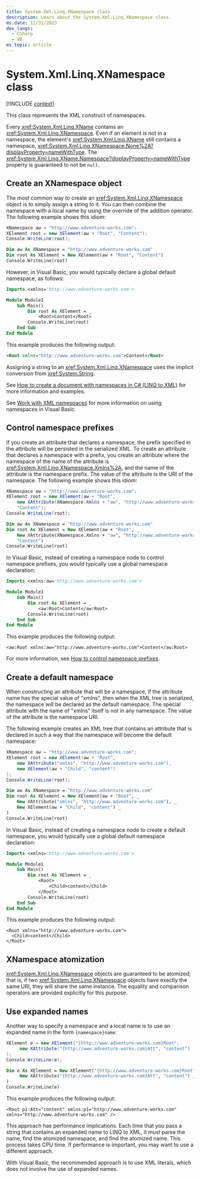 ```yaml
---
title: System.Xml.Linq.XNamespace class
description: Learn about the System.Xml.Linq.XNamespace class.
ms.date: 12/31/2023
dev_langs:
  - CSharp
  - VB
ms.topic: article
---
```

# System.Xml.Linq.XNamespace class

[!INCLUDE [context](includes/context.md)]

This class represents the XML construct of namespaces.

Every <xref:System.Xml.Linq.XName> contains an <xref:System.Xml.Linq.XNamespace>. Even if an element is not in a namespace, the element's <xref:System.Xml.Linq.XName> still contains a namespace, <xref:System.Xml.Linq.XNamespace.None%2A?displayProperty=nameWithType>. The <xref:System.Xml.Linq.XName.Namespace?displayProperty=nameWithType> property is guaranteed to not be `null`.

## Create an XNamespace object

The most common way to create an <xref:System.Xml.Linq.XNamespace> object is to simply assign a string to it. You can then combine the namespace with a local name by using the override of the addition operator. The following example shows this idiom:

```csharp
XNamespace aw = "http://www.adventure-works.com";
XElement root = new XElement(aw + "Root", "Content");
Console.WriteLine(root);
```

```vb
Dim aw As XNamespace = "http://www.adventure-works.com"
Dim root As XElement = New XElement(aw + "Root", "Content")
Console.WriteLine(root)
```

However, in Visual Basic, you would typically declare a global default namespace, as follows:

```vb
Imports <xmlns='http://www.adventure-works.com'>

Module Module1
    Sub Main()
        Dim root As XElement = _
            <Root>Content</Root>
        Console.WriteLine(root)
    End Sub
End Module
```

This example produces the following output:

```xml
<Root xmlns="http://www.adventure-works.com">Content</Root>
```

Assigning a string to an <xref:System.Xml.Linq.XNamespace> uses the implicit conversion from <xref:System.String>.

See [How to create a document with namespaces in C# (LINQ to XML)](../../standard/linq/create-document-namespaces-csharp.md) for more information and examples.

See [Work with XML namespaces](../../standard/linq/namespaces-overview.md) for more information on using namespaces in Visual Basic.

## Control namespace prefixes

If you create an attribute that declares a namespace, the prefix specified in the attribute will be persisted in the serialized XML. To create an attribute that declares a namespace with a prefix, you create an attribute where the namespace of the name of the attribute is <xref:System.Xml.Linq.XNamespace.Xmlns%2A>, and the name of the attribute is the namespace prefix. The value of the attribute is the URI of the namespace. The following example shows this idiom:

```csharp
XNamespace aw = "http://www.adventure-works.com";
XElement root = new XElement(aw + "Root",
    new XAttribute(XNamespace.Xmlns + "aw", "http://www.adventure-works.com"),
    "Content");
Console.WriteLine(root);
```

```vb
Dim aw As XNamespace = "http://www.adventure-works.com"
Dim root As XElement = New XElement(aw + "Root", _
    New XAttribute(XNamespace.Xmlns + "aw", "http://www.adventure-works.com"), _
    "Content")
Console.WriteLine(root)
```

In Visual Basic, instead of creating a namespace node to control namespace prefixes, you would typically use a global namespace declaration:

```vb
Imports <xmlns:aw='http://www.adventure-works.com'>

Module Module1
    Sub Main()
        Dim root As XElement = _
            <aw:Root>Content</aw:Root>
        Console.WriteLine(root)
    End Sub
End Module
```

This example produces the following output:

```
<aw:Root xmlns:aw="http://www.adventure-works.com">Content</aw:Root>
```

For more information, see [How to control namespace prefixes](../../standard/linq/control-namespace-prefixes.md).

## Create a default namespace

When constructing an attribute that will be a namespace, if the attribute name has the special value of "xmlns", then when the XML tree is serialized, the namespace will be declared as the default namespace. The special attribute with the name of "xmlns" itself is not in any namespace. The value of the attribute is the namespace URI.

The following example creates an XML tree that contains an attribute that is declared in such a way that the namespace will become the default namespace:

```csharp
XNamespace aw = "http://www.adventure-works.com";
XElement root = new XElement(aw + "Root",
    new XAttribute("xmlns", "http://www.adventure-works.com"),
    new XElement(aw + "Child", "content")
);
Console.WriteLine(root);
```

```vb
Dim aw As XNamespace = "http://www.adventure-works.com"
Dim root As XElement = New XElement(aw + "Root", _
    New XAttribute("xmlns", "http://www.adventure-works.com"), _
    New XElement(aw + "Child", "content") _
)
Console.WriteLine(root)
```

In Visual Basic, instead of creating a namespace node to create a default namespace, you would typically use a global default namespace declaration:

```vb
Imports <xmlns='http://www.adventure-works.com'>

Module Module1
    Sub Main()
        Dim root As XElement = _
            <Root>
                <Child>content</Child>
            </Root>
        Console.WriteLine(root)
    End Sub
End Module
```

This example produces the following output:

```
<Root xmlns="http://www.adventure-works.com">
  <Child>content</Child>
</Root>
```

## XNamespace atomization

<xref:System.Xml.Linq.XNamespace> objects are guaranteed to be atomized; that is, if two <xref:System.Xml.Linq.XNamespace> objects have exactly the same URI, they will share the same instance. The equality and comparison operators are provided explicitly for this purpose.

## Use expanded names

Another way to specify a namespace and a local name is to use an expanded name in the form `{namespace}name`:

```csharp
XElement e = new XElement("{http://www.adventure-works.com}Root",
     new XAttribute("{http://www.adventure-works.com}Att", "content")
);
Console.WriteLine(e);
```

```vb
Dim e As XElement = New XElement("{http://www.adventure-works.com}Root", _
     New XAttribute("{http://www.adventure-works.com}Att", "content") _
)
Console.WriteLine(e)
```

This example produces the following output:

```
<Root p1:Att="content" xmlns:p1="http://www.adventure-works.com" xmlns="http://www.adventure-works.com" />
```

This approach has performance implications. Each time that you pass a string that contains an expanded name to LINQ to XML, it must parse the name, find the atomized namespace, and find the atomized name. This process takes CPU time. If performance is important, you may want to use a different approach.

With Visual Basic, the recommended approach is to use XML literals, which does not involve the use of expanded names.
